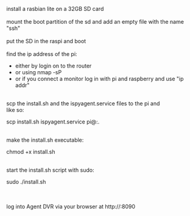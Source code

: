 install a rasbian lite on a 32GB SD card<br/>
<br/>
mount the boot partition of the sd and add an empty file with the name "ssh"<br/>
<br/>
put the SD in the raspi and boot<br/>
<br/>
find the ip address of the pi:<br/>
<ul>
    <li> either by login on to the router </li>
    <li>  or using nmap -sP <network address> </li>
    <li> or if you connect a monitor log in with pi and raspberry and use "ip addr" </li>
</ul>
<br/>
scp the install.sh and the ispyagent.service files to the pi and<br/>
like so: <br/>
    <p>scp install.sh ispyagent.service pi@<ip address of pi>:.</p>
<br/>
make the install.sh executable:<br/>
    <p>chmod +x install.sh</p><br/>
start the install.sh script with sudo:<br/>
    <p>sudo ./install.sh</p><br/>
<br/>
log into Agent DVR via your browser at http://<ip address of pi>:8090<br/>
